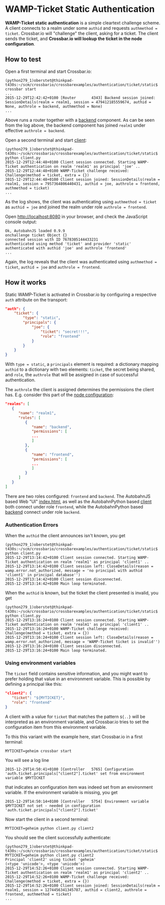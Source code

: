 # WAMP-Ticket Static Authentication

**WAMP-Ticket static authentication** is a simple cleartext challenge scheme. A client connects to a realm under some `authid` and requests `authmethod = ticket`. Crossbar.io will "challenge" the client, asking for a ticket. The client sends the ticket, and **Crossbar.io will lookup the ticket in the node configuration**.

## How to test

Open a first terminal and start Crossbar.io:

```console
(python279_1)oberstet@thinkpad-t430s:~/scm/crossbario/crossbarexamples/authentication/ticket/static$ crossbar start
...
2015-12-29T12:42:42+0100 [Router       4343] Backend session joined: SessionDetails(realm = realm1, session = 479412185559674, authid = None, authrole = backend, authmethod = None)
...
```

Above runs a router together with a [backend](backend.py) component. As can be seen from the log above, the backend component has joined `realm1` under effective `authrole = backend`.

Open a second terminal and start [client](client.py):

```console
(python279_1)oberstet@thinkpad-t430s:~/scm/crossbario/crossbarexamples/authentication/ticket/static$ python client.py
2015-12-29T12:44:48+0100 Client session connected. Starting WAMP-Ticket authentication on realm 'realm1' as principal 'joe' ..
2015-12-29T12:44:48+0100 WAMP-Ticket challenge received: Challenge(method = ticket, extra = {})
2015-12-29T12:44:48+0100 Client session joined: SessionDetails(realm = realm1, session = 7957364806440431, authid = joe, authrole = frontend, authmethod = ticket)
...
```

As the log shows, the client was authenticating using `authmethod = ticket` as `authid = joe` and joined the realm under role `authrole = frontend`.

Open [http://localhost:8080](http://localhost:8080) in your browser, and check the JavaScript console output:

```console
Ok, AutobahnJS loaded 0.9.9
onchallenge ticket Object {}
connected session with ID 7678305144433231
authenticated using method 'ticket' and provider 'static'
authenticated with authid 'joe' and authrole 'frontend'
...
```

Again, the log reveals that the client was authenticated using `authmethod = ticket`, `authid = joe` and `authrole = frontend`.


## How it works

Static WAMP-Ticket is activated in Crossbar.io by configuring a respective `auth` attribute on the transport:

```json
"auth": {
    "ticket": {
        "type": "static",
        "principals": {
            "joe": {
                "ticket": "secret!!!",
                "role": "frontend"
            }
        }
    }
}
```

With `type = static`, a `principals` element is required: a dictionary mapping `authid` to a dictionary with two elements: `ticket`, the secret being shared, and `role`, the `authrole` that will be assigned in case of successful authentication.

The `authrole` the client is assigned determines the permissions the client has. E.g. consider this part of the [node configuration](.crossbar/config.json):

```json
"realms": [
   {
      "name": "realm1",
      "roles": [
         {
            "name": "backend",
            "permissions": [
            ...
            ]
         },
         {
            "name": "frontend",
            "permissions": [
            ...
            ]
         }
      ]
   }
]
```

There are two roles configured: `frontend` and `backend`. The AutobahnJS based Web "UI" [index.html](web/index.html), as well as the AutobahnPython based [client](client.py) both connect under role `frontend`, while the AutobahnPython based [backend](backend.py) connect under role `backend`.

### Authentication Errors

When the `authid` the client announces isn't known, you get

```console
(python279_1)oberstet@thinkpad-t430s:~/scm/crossbario/crossbarexamples/authentication/ticket/static$ python client.py
2015-12-29T13:14:42+0100 Client session connected. Starting WAMP-Ticket authentication on realm 'realm1' as principal 'client1' ..
2015-12-29T13:14:42+0100 Client session left: CloseDetails(reason = wamp.error.not_authorized, message = 'no principal with authid 'client1' in principal database'')
2015-12-29T13:14:42+0100 Client session disconnected.
2015-12-29T13:14:42+0100 Main loop terminated.
```

When the `authid` is known, but the ticket the client presented is invalid, you get

```console
(python279_1)oberstet@thinkpad-t430s:~/scm/crossbario/crossbarexamples/authentication/ticket/static$ python client.py
2015-12-29T13:16:24+0100 Client session connected. Starting WAMP-Ticket authentication on realm 'realm1' as principal 'client1' ..
2015-12-29T13:16:24+0100 WAMP-Ticket challenge received: Challenge(method = ticket, extra = {})
2015-12-29T13:16:24+0100 Client session left: CloseDetails(reason = wamp.error.not_authorized, message = 'WAMP-Ticket ticket is invalid'')
2015-12-29T13:16:24+0100 Client session disconnected.
2015-12-29T13:16:24+0100 Main loop terminated.
```

### Using environment variables

The `ticket` field contains sensitive information, and you might want to prefer holding that value in an environment variable. This is possible by defining a principal like this:

```json
"client2": {
   "ticket": "${MYTICKET}",
   "role": "frontend"
}
```

A client with a value for `ticket` that matches the pattern `${..}` will be interpreted as an environment variable, and Crossbar.io tries to set the configuration item from this environment variable.

To this this variant with the example here, start Crossbar.io in a first terminal:

```console
MYTICKET=geheim crossbar start
```

You will see a log line

```console
2015-12-29T14:50:41+0100 [Controller   5765] Configuration 'auth.ticket.principals["client2"].ticket' set from environment variable $MYTICKET
```

that indicates an configuration item was indeed set from an environment variable. If the environment variable is missing, you get

```console
2015-12-29T14:50:14+0100 [Controller   5754] Environment variable $MYTICKET not set - needed in configuration 'auth.ticket.principals["client2"].ticket'
```

Now start the client in a second terminal:

```console
MYTICKET=geheim python client.py client2
```

You should see the client successfully authenticate:

```console
(python279_1)oberstet@thinkpad-t430s:~/scm/crossbario/crossbarexamples/authentication/ticket/static$ MYTICKET=geheim python client.py client2
Principal 'client2' using ticket 'geheim'
(<type 'unicode'>, <type 'unicode'>)
2015-12-29T14:52:26+0100 Client session connected. Starting WAMP-Ticket authentication on realm 'realm1' as principal 'client2' ..
2015-12-29T14:52:26+0100 WAMP-Ticket challenge received: Challenge(method = ticket, extra = {})
2015-12-29T14:52:26+0100 Client session joined: SessionDetails(realm = realm1, session = 1274456341345787, authid = client2, authrole = frontend, authmethod = ticket)
...
```
